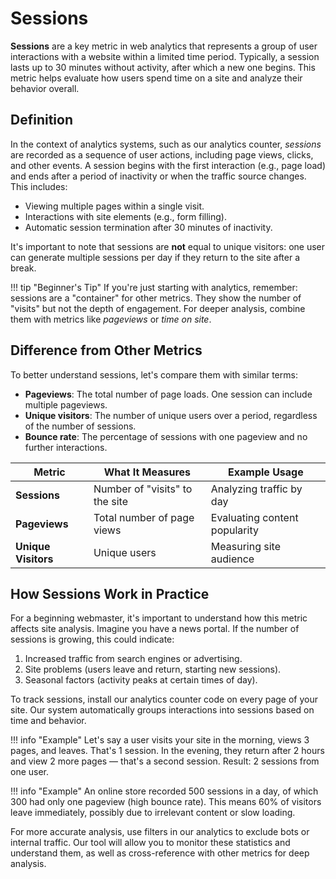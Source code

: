 # Sessions

**Sessions** are a key metric in web analytics that represents a group of user interactions with a website within a limited time period. Typically, a session lasts up to 30 minutes without activity, after which a new one begins. This metric helps evaluate how users spend time on a site and analyze their behavior overall.

## Definition

In the context of analytics systems, such as our analytics counter, *sessions* are recorded as a sequence of user actions, including page views, clicks, and other events. A session begins with the first interaction (e.g., page load) and ends after a period of inactivity or when the traffic source changes. This includes:

- Viewing multiple pages within a single visit.
- Interactions with site elements (e.g., form filling).
- Automatic session termination after 30 minutes of inactivity.

It's important to note that sessions are **not** equal to unique visitors: one user can generate multiple sessions per day if they return to the site after a break.

!!! tip "Beginner's Tip"
    If you're just starting with analytics, remember: sessions are a "container" for other metrics. They show the number of "visits" but not the depth of engagement. For deeper analysis, combine them with metrics like *pageviews* or *time on site*.

## Difference from Other Metrics

To better understand sessions, let's compare them with similar terms:

- **Pageviews**: The total number of page loads. One session can include multiple pageviews.
- **Unique visitors**: The number of unique users over a period, regardless of the number of sessions.
- **Bounce rate**: The percentage of sessions with one pageview and no further interactions.

| Metric | What It Measures | Example Usage |
|------------------|---------------------------------------|---------------------------------------|
| **Sessions** | Number of "visits" to the site | Analyzing traffic by day |
| **Pageviews** | Total number of page views | Evaluating content popularity |
| **Unique Visitors** | Unique users | Measuring site audience |

## How Sessions Work in Practice

For a beginning webmaster, it's important to understand how this metric affects site analysis. Imagine you have a news portal. If the number of sessions is growing, this could indicate:

1. Increased traffic from search engines or advertising.
2. Site problems (users leave and return, starting new sessions).
3. Seasonal factors (activity peaks at certain times of day).

To track sessions, install our analytics counter code on every page of your site. Our system automatically groups interactions into sessions based on time and behavior.

!!! info "Example"
    Let's say a user visits your site in the morning, views 3 pages, and leaves. That's 1 session. In the evening, they return after 2 hours and view 2 more pages — that's a second session. Result: 2 sessions from one user.

!!! info "Example"
    An online store recorded 500 sessions in a day, of which 300 had only one pageview (high bounce rate). This means 60% of visitors leave immediately, possibly due to irrelevant content or slow loading.

For more accurate analysis, use filters in our analytics to exclude bots or internal traffic. Our tool will allow you to monitor these statistics and understand them, as well as cross-reference with other metrics for deep analysis.